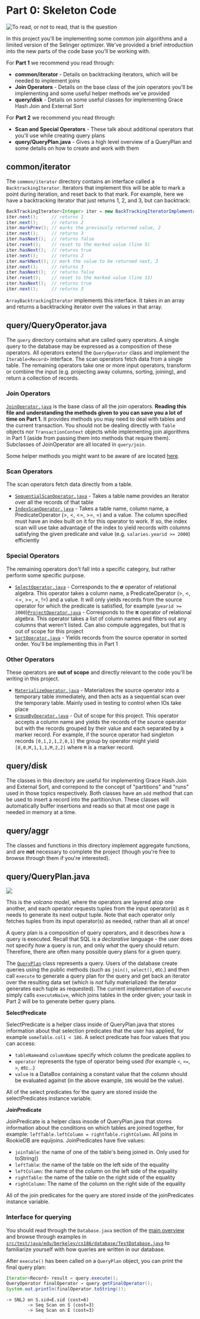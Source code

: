 # Part 0: Skeleton Code

![To read, or not to read, that is the question](../../.gitbook/assets/dataskeleton.png)

In this project you'll be implementing some common join algorithms and a limited version of the Selinger optimizer. We've provided a brief introduction into the new parts of the code base you'll be working with.

For **Part 1** we recommend you read through:

* **common/iterator** - Details on backtracking iterators, which will be needed to implement joins
* **Join Operators** - Details on the base class of the join operators you'll be implementing and some useful helper methods we've provided
* **query/disk** - Details on some useful classes for implementing Grace Hash Join and External Sort

For **Part 2** we recommend you read through:

* **Scan and Special Operators** - These talk about additional operators that you'll use while creating query plans
* **query/QueryPlan.java** - Gives a high level overview of a QueryPlan and some details on how to create and work with them

## common/iterator

The `common/iterator` directory contains an interface called a `BacktrackingIterator`. Iterators that implement this will be able to mark a point during iteration, and reset back to that mark. For example, here we have a backtracking iterator that just returns 1, 2, and 3, but can backtrack:

```java
BackTrackingIterator<Integer> iter = new BackTrackingIteratorImplementation();
iter.next();     // returns 1
iter.next();     // returns 2
iter.markPrev(); // marks the previously returned value, 2
iter.next();     // returns 3
iter.hasNext();  // returns false
iter.reset();    // reset to the marked value (line 5)
iter.hasNext();  // returns true
iter.next();     // returns 2
iter.markNext(); // mark the value to be returned next, 3
iter.next();     // returns 3
iter.hasNext();  // returns false
iter.reset();    // reset to the marked value (line 11)
iter.hasNext();  // returns true
iter.next();     // returns 3
```

`ArrayBacktrackingIterator` implements this interface. It takes in an array and returns a backtracking iterator over the values in that array.

## query/QueryOperator.java

The `query` directory contains what are called query operators. A single query to the database may be expressed as a composition of these operators. All operators extend the `QueryOperator` class and implement the `Iterable<Record>` interface. The scan operators fetch data from a single table. The remaining operators take one or more input operators, transform or combine the input \(e.g. projecting away columns, sorting, joining\), and return a collection of records.

### Join Operators

[`JoinOperator.java`](https://github.com/berkeley-cs186/sp21-rookiedb/blob/master/src/main/java/edu/berkeley/cs186/database/query/JoinOperator.java) is the base class of all the join operators. **Reading this file and understanding the methods given to you can save you a lot of time on Part 1.** It provides methods you may need to deal with tables and the current transaction. You should not be dealing directly with `Table` objects nor `TransactionContext` objects while implementing join algorithms in Part 1 \(aside from passing them into methods that require them\). Subclasses of JoinOperator are all located in `query/join`.

Some helper methods you might want to be aware of are located [here](https://github.com/berkeley-cs186/sp21-rookiedb/blob/master/src/main/java/edu/berkeley/cs186/database/query/JoinOperator.java#L167-L207).

### Scan Operators

The scan operators fetch data directly from a table.

* [`SequentialScanOperator.java`](https://github.com/berkeley-cs186/sp21-rookiedb/blob/master/src/main/java/edu/berkeley/cs186/database/query/SequentialScanOperator.java) - Takes a table name provides an iterator over all the records of that table
* [`IndexScanOperator.java`](https://github.com/berkeley-cs186/sp21-rookiedb/blob/master/src/main/java/edu/berkeley/cs186/database/query/IndexScanOperator.java) - Takes a table name, column name, a PredicateOperator \(&gt;, &lt;, &lt;=, &gt;=, =\) and a value. The column specified must have an index built on it for this operator to work. If so, the index scan will use take advantage of the index to yield records with columns satisfying the given predicate and value \(e.g. `salaries.yearid >= 2000`\) efficiently

### Special Operators

The remaining operators don't fall into a specific category, but rather perform some specific purpose.

* [`SelectOperator.java`](https://github.com/berkeley-cs186/sp21-rookiedb/blob/master/src/main/java/edu/berkeley/cs186/database/query/SelectOperator.java) - Corresponds to the **σ** operator of relational algebra. This operator takes a column name, a PredicateOperator \(&gt;, &lt;, &lt;=, &gt;=, =, !=\) and a value. It will only yields records from the source operator for which the predicate is satisfied, for example \(`yearid >= 2000`\)[`ProjectOperator.java`](https://github.com/berkeley-cs186/sp21-rookiedb/blob/master/src/main/java/edu/berkeley/cs186/database/query/ProjectOperator.java) - Corresponds to the **π** operator of relational algebra. This operator takes a list of column names and filters out any columns that weren't listed. Can also compute aggregates, but that is out of scope for this project
* [`SortOperator.java`](https://github.com/berkeley-cs186/sp21-rookiedb/blob/master/src/main/java/edu/berkeley/cs186/database/query/SortOperator.java) - Yields records from the source operator in sorted order. You'll be implementing this in Part 1

### Other Operators

These operators are **out of scope** and directly relevant to the code you'll be writing in this project.

* [`MaterializeOperator.java`](https://github.com/berkeley-cs186/sp21-rookiedb/blob/master/src/main/java/edu/berkeley/cs186/database/query/MaterializeOperator.java) - Materializes the source operator into a temporary table immediately, and then acts as a sequential scan over the temporary table. Mainly used in testing to control when IOs take place
* [`GroupByOperator.java`](https://github.com/berkeley-cs186/sp21-rookiedb/blob/master/src/main/java/edu/berkeley/cs186/database/query/JoinOperator.java) - Out of scope for this project. This operator accepts a column name and yields the records of the source operator but with the records grouped by their value and each separated by a marker record. For example, if the source operator had singleton records `[0,1,2,1,2,0,1]` the group by operator might yield `[0,0,M,1,1,1,M,2,2]` where `M` is a marker record.

## query/disk

The classes in this directory are useful for implementing Grace Hash Join and External Sort, and correpond to the concept of "partitions" and "runs" used in those topics respectively. Both classes have an `add` method that can be used to insert a record into the partition/run. These classes will automatically buffer insertions and reads so that at most one page is needed in memory at a time.

## query/aggr

The classes and functions in this directory implement aggregate functions, and are **not** necessary to complete the project \(though you're free to browse through them if you're interested\).

## query/QueryPlan.java

![](../../.gitbook/assets/proj3-volcano-model.png)

This is the _volcano model_, where the operators are layered atop one another, and each operator requests tuples from the input operator\(s\) as it needs to generate its next output tuple. Note that each operator only fetches tuples from its input operator\(s\) as needed, rather than all at once!

A query plan is a composition of query operators, and it describes _how_ a query is executed. Recall that SQL is a _declarative_ language - the user does not specify _how_ a query is run, and only _what_ the query should return. Therefore, there are often many possible query plans for a given query.

The [`QueryPlan`](https://github.com/berkeley-cs186/sp21-rookiedb/blob/master/src/main/java/edu/berkeley/cs186/database/query/QueryPlan.java) class represents a query. Users of the database create queries using the public methods \(such as `join()`, `select()`, etc.\) and then call `execute` to generate a query plan for the query and get back an iterator over the resulting data set \(which is _not_ fully materialized: the iterator generates each tuple as requested\). The current implementation of `execute` simply calls `executeNaive`, which joins tables in the order given; your task in Part 2 will be to generate better query plans.

**SelectPredicate**

SelectPredicate is a helper class inside of QueryPlan.java that stores information about that selection predicates that the user has applied, for example `someTable.col1 < 186`. A select predicate has four values that you can access:

* `tableName`and `columnName` specify which column the predicate applies to
* `operator` represents the type of operator being used \(for example `<`, `<=`, `>`, etc...\)
* `value` is a DataBox containing a constant value that the column should be evaluated against \(in the above example, `186` would be the value\).

All of the select predicates for the query are stored inside the selectPredicates instance variable.

**JoinPredicate**

JoinPredicate is a helper class insode of QueryPlan.java that stores information about the conditions on which tables are joined together, for example: `leftTable.leftColumn = rightTable.rightColumn`. All joins in RookieDB are equijoins. JoinPredicates have five values:

* `joinTable`: the name of one of the table's being joined in. Only used for toString\(\)
* `leftTable`: the name of the table on the left side of the equality
* `leftColumn`: the name of the column on the left side of the equality
* `rightTable`: the name of the table on the right side of the equality
* `rightColumn`: The name of the column on the right side of the equality

All of the join predicates for the query are stored inside of the joinPredicates instance variable.

### Interface for querying

You should read through the `Database.java` section of the [main overview](../../#database-java) and browse through examples in [`src/test/java/edu/berkeley/cs186/database/TestDatabase.java`](https://github.com/berkeley-cs186/sp21-rookiedb/blob/master/src/test/java/edu/berkeley/cs186/database/TestDatabase.java) to familiarize yourself with how queries are written in our database.

After `execute()` has been called on a `QueryPlan` object, you can print the final query plan:

```java
Iterator<Record> result = query.execute();
QueryOperator finalOperator = query.getFinalOperator();
System.out.println(finalOperator.toString());
```

```text
-> SNLJ on S.sid=E.sid (cost=6)
		-> Seq Scan on S (cost=3)
		-> Seq Scan on E (cost=3)
```

